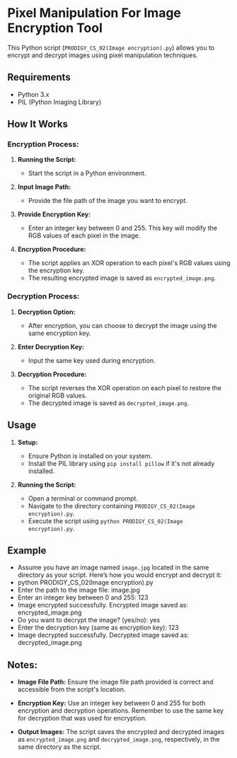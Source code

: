 # Pixel Manipulation For Image Encryption Tool

This Python script (`PRODIGY_CS_02(Image encryption).py`) allows you to encrypt and decrypt images using pixel manipulation techniques.

## Requirements

- Python 3.x
- PIL (Python Imaging Library)

## How It Works

### Encryption Process:

1. **Running the Script:**
   - Start the script in a Python environment.

2. **Input Image Path:**
   - Provide the file path of the image you want to encrypt.

3. **Provide Encryption Key:**
   - Enter an integer key between 0 and 255. This key will modify the RGB values of each pixel in the image.

4. **Encryption Procedure:**
   - The script applies an XOR operation to each pixel's RGB values using the encryption key.
   - The resulting encrypted image is saved as `encrypted_image.png`.

### Decryption Process:

1. **Decryption Option:**
   - After encryption, you can choose to decrypt the image using the same encryption key.

2. **Enter Decryption Key:**
   - Input the same key used during encryption.

3. **Decryption Procedure:**
   - The script reverses the XOR operation on each pixel to restore the original RGB values.
   - The decrypted image is saved as `decrypted_image.png`.

## Usage

1. **Setup:**
   - Ensure Python is installed on your system.
   - Install the PIL library using `pip install pillow` if it's not already installed.

2. **Running the Script:**
   - Open a terminal or command prompt.
   - Navigate to the directory containing `PRODIGY_CS_02(Image encryption).py`.
   - Execute the script using `python PRODIGY_CS_02(Image encryption).py`.

## Example
 - Assume you have an image named `image.jpg` located in the same directory as your script. Here’s how you would encrypt and decrypt it:
 - python PRODIGY_CS_02(Image encryption).py
 - Enter the path to the image file: image.jpg
 - Enter an integer key between 0 and 255: 123
 - Image encrypted successfully. Encrypted image saved as: encrypted_image.png
 - Do you want to decrypt the image? (yes/no): yes
 - Enter the decryption key (same as encryption key): 123
 - Image decrypted successfully. Decrypted image saved as: decrypted_image.png

## Notes:

- **Image File Path:** Ensure the image file path provided is correct and accessible from the script's location.

- **Encryption Key:** Use an integer key between 0 and 255 for both encryption and decryption operations. Remember to use the same key for decryption that was used for encryption.

- **Output Images:** The script saves the encrypted and decrypted images as `encrypted_image.png` and `decrypted_image.png`, respectively, in the same directory as the script.



